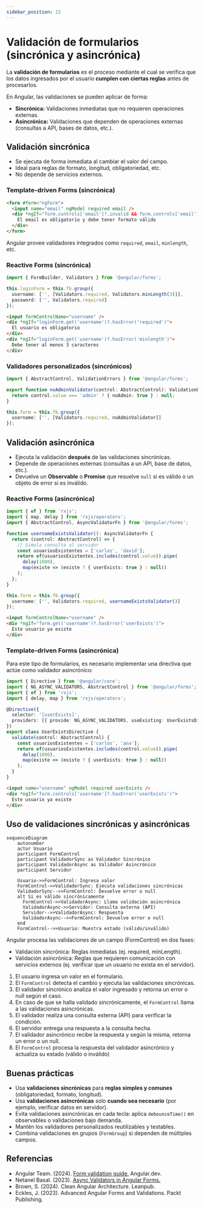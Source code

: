 ```yaml
---
sidebar_position: 13
---
```


# Validación de formularios (sincrónica y asincrónica)

La **validación de formularios** es el proceso mediante el cual se verifica que los datos ingresados por el usuario **cumplen con ciertas reglas** antes de procesarlos.

En Angular, las validaciones se pueden aplicar de forma:

- **Sincrónica:** Validaciones inmediatas que no requieren operaciones externas.
- **Asincrónica:** Validaciones que dependen de operaciones externas (consultas a API, bases de datos, etc.).

## Validación sincrónica

- Se ejecuta de forma inmediata al cambiar el valor del campo.
- Ideal para reglas de formato, longitud, obligatoriedad, etc.
- No depende de servicios externos.

### Template-driven Forms (sincrónica)

```html showLineNumbers
<form #form="ngForm">
  <input name="email" ngModel required email />
  <div *ngIf="form.controls['email']?.invalid && form.controls['email']?.touched">
    El email es obligatorio y debe tener formato válido
  </div>
</form>
```

Angular provee validadores integrados como `required`, `email`, `minlength`, etc.

### Reactive Forms (sincrónica)

```ts showLineNumbers
import { FormBuilder, Validators } from '@angular/forms';

this.loginForm = this.fb.group({
  username: ['', [Validators.required, Validators.minLength(3)]],
  password: ['', Validators.required]
});
```

```html showLineNumbers
<input formControlName="username" />
<div *ngIf="loginForm.get('username')?.hasError('required')">
  El usuario es obligatorio
</div>
<div *ngIf="loginForm.get('username')?.hasError('minlength')">
  Debe tener al menos 3 caracteres
</div>
```

### Validadores personalizados (sincrónicos)

```ts showLineNumbers
import { AbstractControl, ValidationErrors } from '@angular/forms';

export function noAdminValidator(control: AbstractControl): ValidationErrors | null {
  return control.value === 'admin' ? { noAdmin: true } : null;
}
```

```ts showLineNumbers
this.form = this.fb.group({
  username: ['', [Validators.required, noAdminValidator]]
});
```

## Validación asincrónica

- Ejecuta la validación **después** de las validaciones sincrónicas.
- Depende de operaciones externas (consultas a un API, base de datos, etc.).
- Devuelve un **Observable** o **Promise** que resuelve `null` si es válido o un objeto de error si es inválido.

### Reactive Forms (asincrónica)

```ts showLineNumbers
import { of } from 'rxjs';
import { map, delay } from 'rxjs/operators';
import { AbstractControl, AsyncValidatorFn } from '@angular/forms';

function usernameExistsValidator(): AsyncValidatorFn {
  return (control: AbstractControl) => {
    // Simula consulta al servidor
    const usuariosExistentes = ['carlos', 'david'];
    return of(usuariosExistentes.includes(control.value)).pipe(
      delay(1000),
      map(existe => (existe ? { userExists: true } : null))
    );
  };
}

this.form = this.fb.group({
  username: ['', Validators.required, usernameExistsValidator()]
});
```

```html showLineNumbers
<input formControlName="username" />
<div *ngIf="form.get('username')?.hasError('userExists')">
  Este usuario ya existe
</div>
```

### Template-driven Forms (asincrónica)

Para este tipo de formularios, es necesario implementar una directiva que actúe como validador asincrónico:

```ts showLineNumbers
import { Directive } from '@angular/core';
import { NG_ASYNC_VALIDATORS, AbstractControl } from '@angular/forms';
import { of } from 'rxjs';
import { delay, map } from 'rxjs/operators';

@Directive({
  selector: '[userExists]',
  providers: [{ provide: NG_ASYNC_VALIDATORS, useExisting: UserExistsDirective, multi: true }]
})
export class UserExistsDirective {
  validate(control: AbstractControl) {
    const usuariosExistentes = ['carlos', 'ana'];
    return of(usuariosExistentes.includes(control.value)).pipe(
      delay(1000),
      map(existe => (existe ? { userExists: true } : null))
    );
  }
}
```

```html
<input name="username" ngModel required userExists />
<div *ngIf="form.controls['username']?.hasError('userExists')">
  Este usuario ya existe
</div>
```

## Uso de validaciones sincrónicas y asincrónicas

```mermaid
sequenceDiagram
    autonumber
    actor Usuario
    participant FormControl
    participant ValidadorSync as Validador Sincrónico
    participant ValidadorAsync as Validador Asincrónico
    participant Servidor

    Usuario->>FormControl: Ingresa valor
    FormControl->>ValidadorSync: Ejecuta validaciones sincrónicas
    ValidadorSync-->>FormControl: Devuelve error o null
    alt Si es válido sincrónicamente
      FormControl->>ValidadorAsync: Llama validación asincrónica
      ValidadorAsync->>Servidor: Consulta externa (API)
      Servidor-->>ValidadorAsync: Respuesta
      ValidadorAsync-->>FormControl: Devuelve error o null
    end
    FormControl-->>Usuario: Muestra estado (válido/inválido)
```

Angular procesa las validaciones de un campo (FormControl) en dos fases:

- Validación sincrónica: Reglas inmediatas (ej. required, minLength).
- Validación asincrónica: Reglas que requieren comunicación con servicios externos (ej. verificar que un usuario no exista en el servidor).

1. El usuario ingresa un valor en el formulario.
2. El `FormControl` detecta el cambio y ejecuta las validaciones sincrónicas.
3. El validador sincrónico analiza el valor ingresado y retorna un error o null según el caso.
4. En caso de que se halla validado sincrónicamente, el `FormControl` llama a las validaciones asincrónicas.
5. El validador realiza una consulta externa (API) para verificar la condición.
6. El servidor entrega una respuesta a la consulta hecha.
7. El validador asincrónico recibe la respuesta y según la misma, retorna un error o un null.
8. El `FormControl` procesa la respuesta del validador asincrónico y actualiza su estado (válido o inválido)

## Buenas prácticas

- Usa **validaciones sincrónicas** para **reglas simples y comunes** (obligatoriedad, formato, longitud).
- Usa **validaciones asincrónicas** solo **cuando sea necesario** (por ejemplo, verificar datos en servidor).
- Evita validaciones asincrónicas en cada tecla: aplica `debounceTime()` en observables o validaciones bajo demanda.
- Mantén los validadores personalizados reutilizables y testables.
- Combina validaciones en grupos (`FormGroup`) si dependen de múltiples campos.

## Referencias

- Angular Team. (2024). [Form validation guide.](https://angular.dev/guide/forms) Angular.dev.
- Netanel Basal. (2023). [Async Validators in Angular Forms.](https://netbasal.com)
- Brown, S. (2024). Clean Angular Architecture. Leanpub.
- Eckles, J. (2023). Advanced Angular Forms and Validations. Packt Publishing.

